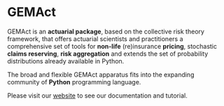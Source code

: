 # GEMAct

GEMAct is an **actuarial package**, based on the collective risk theory framework, that offers actuarial scientists and practitioners a comprehensive set of tools for **non-life** (re)insurance **pricing**, stochastic **claims reserving**, **risk aggregation** and extends the set of probability distributions already available in Python.

The broad and flexible GEMAct apparatus fits into the expanding community of **Python** programming language.

Please visit our [website](https://gem-analytics.github.io/gemact/) to see our documentation and tutorial.

